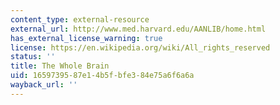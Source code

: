 ```yaml
---
content_type: external-resource
external_url: http://www.med.harvard.edu/AANLIB/home.html
has_external_license_warning: true
license: https://en.wikipedia.org/wiki/All_rights_reserved
status: ''
title: The Whole Brain
uid: 16597395-87e1-4b5f-bfe3-84e75a6f6a6a
wayback_url: ''
---
```

